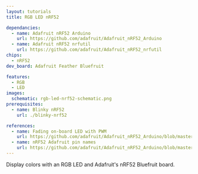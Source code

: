 ```yaml
---
layout: tutorials
title: RGB LED nRF52

dependancies:
  - name: Adafruit nRF52 Arduino
    url: https://github.com/adafruit/Adafruit_nRF52_Arduino
  - name: Adafruit nRF52 nrfutil
    url: https://github.com/adafruit/Adafruit_nRF52_nrfutil
chips:
  - nRF52
dev_board: Adafruit Feather Bluefruit

features:
  - RGB
  - LED
images:
  schematic: rgb-led-nrf52-schematic.png
prerequisites:
  - name: Blinky nRF52
    url: ./blinky-nrf52

references:
  - name: Fading on-board LED with PWM
    url: https://github.com/adafruit/Adafruit_nRF52_Arduino/blob/master/libraries/Bluefruit52Lib/examples/Hardware/Fading/Fading.ino
  - name: nRF52 Adafruit pin names
    url: https://github.com/adafruit/Adafruit_nRF52_Arduino/blob/master/variants/feather_nrf52832/variant.h
---
```


Display colors with an RGB LED and Adafruit's nRF52 Bluefruit board.
